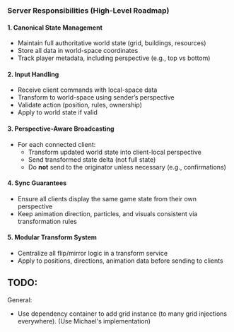 ﻿### Server Responsibilities (High-Level Roadmap)

#### 1. Canonical State Management
- Maintain full authoritative world state (grid, buildings, resources)
- Store all data in world-space coordinates
- Track player metadata, including perspective (e.g., top vs bottom)

#### 2. Input Handling
- Receive client commands with local-space data
- Transform to world-space using sender’s perspective
- Validate action (position, rules, ownership)
- Apply to world state if valid

#### 3. Perspective-Aware Broadcasting
- For each connected client:
    - Transform updated world state into client-local perspective
    - Send transformed state delta (not full state)
    - Do **not** send to the originator unless necessary (e.g., confirmations)

#### 4. Sync Guarantees
- Ensure all clients display the same game state from their own perspective
- Keep animation direction, particles, and visuals consistent via transformation rules

#### 5. Modular Transform System
- Centralize all flip/mirror logic in a transform service
- Apply to positions, directions, animation data before sending to clients


## TODO:
General:
  - Use dependency container to add grid instance (to many grid injections everywhere). (Use Michael's implementation)